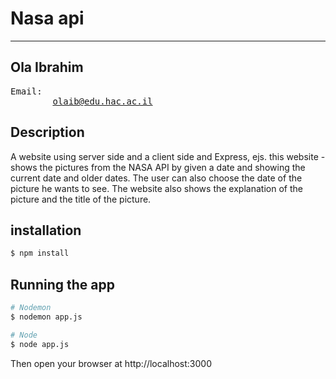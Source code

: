 <h1>Nasa api</h1>
<hr>
<h2>Ola Ibrahim</h2>
<p><pre>Email:
        <a href="mailto:olaib@edu.hac.ac.il">olaib@edu.hac.ac.il</a>
</pre></p>

<h2>Description</h2>
<p>A website using server side and a client side and Express, ejs.
this website - shows the pictures from the NASA API by given a date and showing the current date and older dates. The user can also choose the date of the picture he wants to see. The website also shows the explanation of the picture and the title of the picture.</p>


## installation

```bash
$ npm install
```

## Running the app

```bash
# Nodemon
$ nodemon app.js
````

```bash
# Node
$ node app.js
```

<p>Then open your browser at http://localhost:3000</p>
